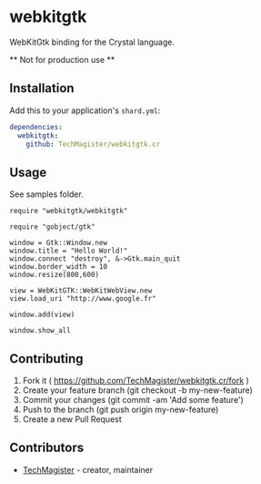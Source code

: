# webkitgtk

WebKitGtk binding for the Crystal language.

** Not for production use **

## Installation


Add this to your application's `shard.yml`:

```yaml
dependencies:
  webkitgtk:
    github: TechMagister/webkitgtk.cr
```

## Usage

See samples folder.

```crystal
require "webkitgtk/webkitgtk"

require "gobject/gtk"

window = Gtk::Window.new
window.title = "Hello World!"
window.connect "destroy", &->Gtk.main_quit
window.border_width = 10
window.resize(800,600)

view = WebKitGTK::WebKitWebView.new
view.load_uri "http://www.google.fr"

window.add(view)

window.show_all
```


## Contributing

1. Fork it ( https://github.com/TechMagister/webkitgtk.cr/fork )
2. Create your feature branch (git checkout -b my-new-feature)
3. Commit your changes (git commit -am 'Add some feature')
4. Push to the branch (git push origin my-new-feature)
5. Create a new Pull Request

## Contributors

- [TechMagister](https://github.com/TechMagister)  - creator, maintainer
